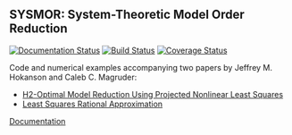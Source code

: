 SYSMOR: System-Theoretic Model Order Reduction
--------------------------
[![Documentation Status](https://readthedocs.org/projects/mor/badge/?version=latest)](https://mor.readthedocs.io/en/latest/?badge=latest)
[![Build Status](https://travis-ci.org/jeffrey-hokanson/sysmor.svg?branch=master)](https://travis-ci.org/jeffrey-hokanson/SYSMOR)
[![Coverage Status](https://coveralls.io/repos/github/jeffrey-hokanson/SYSMOR/badge.svg?branch=master)](https://coveralls.io/github/jeffrey-hokanson/SYSMOR?branch=master)

Code and numerical examples accompanying two papers by Jeffrey M. Hokanson and Caleb C. Magruder:


* [H2-Optimal Model Reduction Using Projected Nonlinear Least Squares](https://arxiv.org/abs/1811.11962)
* [Least Squares Rational Approximation](https://arxiv.org/abs/1811.12590)

[Documentation](https://mor.readthedocs.io)
